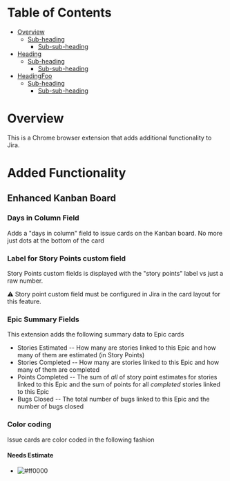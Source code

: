 # Table of Contents



- [Overview](#overview)
  * [Sub-heading](#sub-heading)
    + [Sub-sub-heading](#sub-sub-heading)
- [Heading](#heading-1)
  * [Sub-heading](#sub-heading-1)
    + [Sub-sub-heading](#sub-sub-heading-1)
- [HeadingFoo](#foo)
  * [Sub-heading](#sub-heading-2)
    + [Sub-sub-heading](#sub-sub-heading-2)

# Overview
This is a Chrome browser extension that adds additional functionality to Jira.

# Added Functionality
## Enhanced Kanban Board
### Days in Column Field
Adds a "days in column" field to issue cards on the Kanban board. No more just dots at the bottom of the card
### Label for Story Points custom field
Story Points custom fields is displayed with the "story points" label vs just a raw number. 

:warning: Story point custom field must be configured in Jira in the card layout for this feature. 

### Epic Summary Fields
This extension adds the following summary data to Epic cards
- Stories Estimated -- How many are stories linked to this Epic and how many of them are estimated (in Story Points)
- Stories Completed -- How many are stories linked to this Epic and how many of them are completed
- Points Completed -- The sum of *all* of story point estimates for stories linked to this Epic and the sum of points for all *completed* stories linked to this Epic
- Bugs Closed -- The total number of bugs linked to this Epic and the number of bugs closed

### Color coding 

Issue cards are color coded in the following fashion
#### Needs Estimate
- ![#ff0000](https://via.placeholder.com/15/f03casdsas/000000?text=+)

